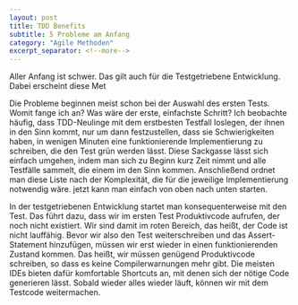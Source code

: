 ```yaml
---
layout: post
title: TDD Benefits
subtitle: 5 Probleme am Anfang
category: "Agile Methoden"
excerpt_separator: <!--more-->
---
```


Aller Anfang ist schwer. Das gilt auch für die Testgetriebene Entwicklung. Dabei erscheint diese Met
<!--more-->

Die Probleme beginnen meist schon bei der Auswahl des ersten Tests. Womit fange ich an? Was wäre der erste, einfachste Schritt? Ich beobachte häufig, dass TDD-Neulinge mit dem erstbesten Testfall loslegen, der ihnen in den Sinn kommt, nur um dann festzustellen, dass sie Schwierigkeiten haben, in wenigen Minuten eine funktionierende Implementierung zu schreiben, die den Test grün werden lässt. Diese Sackgasse lässt sich einfach umgehen, indem man sich zu Beginn kurz Zeit nimmt und alle Testfälle sammelt, die einem im den Sinn kommen. Anschließend ordnet man diese Liste nach der Komplexität, die für die jeweilige Implementierung notwendig wäre. jetzt kann man einfach von oben nach unten starten.

In der testgetriebenen Entwicklung startet man konsequenterweise mit den Test. Das führt dazu, dass wir im ersten Test Produktivcode aufrufen, der noch nicht existiert. Wir sind damit im roten Bereich, das heißt, der Code ist nicht lauffähig. Bevor wir also den Test weiterschreiben und das Assert-Statement hinzufügen, müssen wir erst wieder in einen funktionierenden Zustand kommen. Das heißt, wir müssen genügend Produktivcode schreiben, so dass es keine Compilerwarnungen mehr gibt. Die meisten IDEs bieten dafür komfortable Shortcuts an, mit denen sich der nötige Code generieren lässt. Sobald wieder alles wieder läuft, können wir mit dem Testcode weitermachen.

